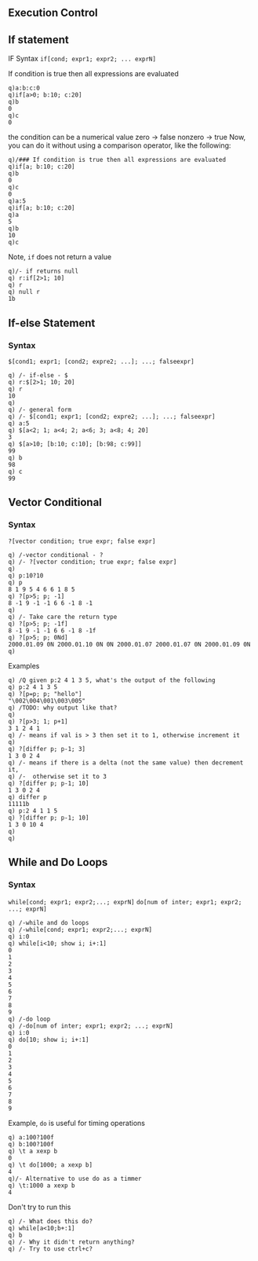 ## Execution Control
## If statement
IF Syntax
`if[cond; expr1; expr2; ... exprN]`

If condition is true then all expressions are evaluated

```
q)a:b:c:0
q)if[a>0; b:10; c:20]
q)b
0 
q)c
0 
```

the condition can be a numerical value
    zero -> false
    nonzero -> true
Now, you can do it without using a comparison operator, like the following:
```
q)/### If condition is true then all expressions are evaluated
q)if[a; b:10; c:20]          
q)b
0 
q)c
0 
q)a:5
q)if[a; b:10; c:20]
q)a
5
q)b
10
q)c
```

Note, `if` does not return a value
```
q)/- if returns null
q) r:if[2>1; 10]
q) r
q) null r
1b 
```

## If-else Statement
### Syntax
`$[cond1; expr1; [cond2; expre2; ...]; ...; falseexpr]`

```
q) /- if-else - $
q) r:$[2>1; 10; 20]
q) r
10
q) 
q) /- general form
q) /- $[cond1; expr1; [cond2; expre2; ...]; ...; falseexpr]
q) a:5
q) $[a<2; 1; a<4; 2; a<6; 3; a<8; 4; 20]
3
q) $[a>10; [b:10; c:10]; [b:98; c:99]]
99
q) b
98  
q) c
99
```

## Vector Conditional
### Syntax
`?[vector condition; true expr; false expr]`
```
q) /-vector conditional - ?
q) /- ?[vector condition; true expr; false expr]
q)
q) p:10?10
q) p
8 1 9 5 4 6 6 1 8 5
q) ?[p>5; p; -1]
8 -1 9 -1 -1 6 6 -1 8 -1
q)
q) /- Take care the return type
q) ?[p>5; p; -1f]
8 -1 9 -1 -1 6 6 -1 8 -1f
q) ?[p>5; p; 0Nd]
2000.01.09 0N 2000.01.10 0N 0N 2000.01.07 2000.01.07 0N 2000.01.09 0N
q)
```

Examples

```
q) /Q given p:2 4 1 3 5, what's the output of the following
q) p:2 4 1 3 5
q) ?[p=p; p; "hello"]
"\002\004\001\003\005"
q) /TODO: why output like that?
q)
q) ?[p>3; 1; p+1]
3 1 2 4 1
q) /- means if val is > 3 then set it to 1, otherwise increment it
q) 
q) ?[differ p; p-1; 3]
1 3 0 2 4
q) /- means if there is a delta (not the same value) then decrement it,
q) /-  otherwise set it to 3
q) ?[differ p; p-1; 10]
1 3 0 2 4
q) differ p
11111b
q) p:2 4 1 1 5
q) ?[differ p; p-1; 10]
1 3 0 10 4
q) 
q) 
```

## While and Do Loops
### Syntax
`while[cond; expr1; expr2;...; exprN]`
`do[num of inter; expr1; expr2; ...; exprN]`
```
q) /-while and do loops
q) /-while[cond; expr1; expr2;...; exprN]
q) i:0
q) while[i<10; show i; i+:1]
0
1
2
3
4
5
6
7
8
9
q) /-do loop
q) /-do[num of inter; expr1; expr2; ...; exprN]
q) i:0
q) do[10; show i; i+:1]
0
1
2
3
4
5
6
7
8
9
```

Example, `do` is useful for timing operations
```
q) a:100?100f
q) b:100?100f
q) \t a xexp b
0
q) \t do[1000; a xexp b]
4
q)/- Alternative to use do as a timmer 
q) \t:1000 a xexp b
4
```


Don't try to run this
```
q) /- What does this do?
q) while[a<10;b+:1]
q) b
q) /- Why it didn't return anything?
q) /- Try to use ctrl+c?



```

